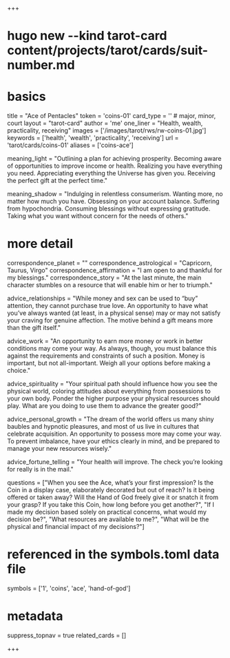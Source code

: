 +++
# hugo new --kind tarot-card content/projects/tarot/cards/suit-number.md
# basics
title     		 = "Ace of Pentacles"
token					 = 'coins-01'
card_type			 = '' # major, minor, court
layout				 = "tarot-card"
author    		 = 'me'
one_liner 		 = "Health, wealth, practicality, receiving"
images				 = ['/images/tarot/rws/rw-coins-01.jpg']
keywords			 = ['health', 'wealth', 'practicality', 'receiving']
url						 = 'tarot/cards/coins-01'
aliases				 = ['coins-ace']

meaning_light  = "Outlining a plan for achieving prosperity. Becoming aware of opportunities to improve income or health. Realizing you have everything you need. Appreciating everything the Universe has given you. Receiving the perfect gift at the perfect time."

meaning_shadow = "Indulging in relentless consumerism. Wanting more, no matter how much you have. Obsessing on your account balance. Suffering from hypochondria. Consuming blessings without expressing gratitude. Taking what you want without concern for the needs of others."

# more detail
correspondence_planet 			= ""
correspondence_astrological = "Capricorn, Taurus, Virgo"
correspondence_affirmation  = "I am open to and thankful for my blessings."
correspondence_story 				= "At the last minute, the main character stumbles on a resource that will enable him or her to triumph."

advice_relationships 	 = "While money and sex can be used to “buy” attention, they cannot purchase true love. An opportunity to have what you’ve always wanted (at least, in a physical sense) may or may not satisfy your craving for genuine affection. The motive behind a gift means more than the gift itself."

advice_work 					 = "An opportunity to earn more money or work in better conditions may come your way. As always, though, you must balance this against the requirements and constraints of such a position. Money is important, but not all-important. Weigh all your options before making a choice."

advice_spirituality 	 = "Your spiritual path should influence how you see the physical world, coloring attitudes about everything from possessions to your own body. Ponder the higher purpose your physical resources should play. What are you doing to use them to advance the greater good?"

advice_personal_growth = "The dream of the world offers us many shiny baubles and hypnotic pleasures, and most of us live in cultures that celebrate acquisition. An opportunity to possess more may come your way. To prevent imbalance, have your ethics clearly in mind, and be prepared to manage your new resources wisely."

advice_fortune_telling = "Your health will improve. The check you’re looking for really is in the mail."

questions	= ["When you see the Ace, what’s your first impression? Is the Coin in a display case, elaborately decorated but out of reach? Is it being offered or taken away? Will the Hand of God freely give it or snatch it from your grasp? If you take this Coin, how long before you get another?", "If I made my decision based solely on practical concerns, what would my decision be?", "What resources are available to me?", "What will be the physical and financial impact of my decisions?"]

# referenced in the symbols.toml data file
symbols	  = ['1', 'coins', 'ace', 'hand-of-god']

# metadata
suppress_topnav = true
related_cards 	= []

+++